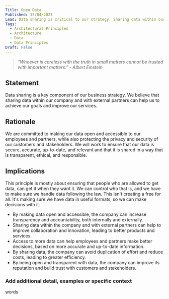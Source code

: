 ```yaml
---
Title: Open Data
Published: 15/04/2023
Lead: Data sharing is critical to our strategy. Sharing data within our company, and with external partners helps us achieve our goals and improve our services.
Tags:
  - Architectural Principles
  - Architecture
  - Data
  - Data Principles
Draft: False
---
```


> *"Whoever is careless with the truth in small matters cannot be trusted with important matters." - Albert Einstein*

## Statement

Data sharing is a key component of our business strategy. We believe that sharing data within our company and with external partners can help us to achieve our goals and improve our services.

## Rationale

We are committed to making our data open and accessible to our employees and partners, while also protecting the privacy and security of our customers and stakeholders. We will work to ensure that our data is secure, accurate, up-to-date, and relevant and that it is shared in a way that is transparent, ethical, and responsible.

## Implications

This principle is mostly about ensuring that people who are allowed to get data, can get it when they want it. We can control who that is, and we have to make sure we handle data following the law. This isn't creating a free for all. It's making sure we have data in useful formats, so we can make decisions with it.

* By making data open and accessible, the company can increase transparency and accountability, both internally and externally.
* Sharing data within the company and with external partners can help to improve collaboration and innovation, leading to better products and services.
* Access to more data can help employees and partners make better decisions, based on more accurate and up-to-date information.
* By sharing data, the company can avoid duplication of effort and reduce costs, leading to greater efficiency.
* By being open and transparent with data, the company can improve its reputation and build trust with customers and stakeholders.

### Add additional detail, examples or specific context

words
